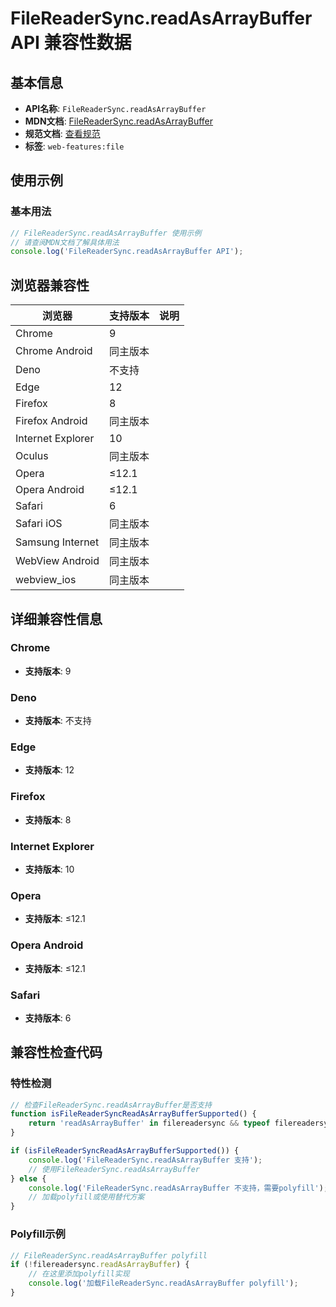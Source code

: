 # FileReaderSync.readAsArrayBuffer API 兼容性数据

## 基本信息

- **API名称**: `FileReaderSync.readAsArrayBuffer`
- **MDN文档**: [FileReaderSync.readAsArrayBuffer](https://developer.mozilla.org/docs/Web/API/FileReaderSync/readAsArrayBuffer)
- **规范文档**: [查看规范](https://w3c.github.io/FileAPI/#readAsArrayBufferSyncSection)
- **标签**: `web-features:file`

## 使用示例

### 基本用法

```javascript
// FileReaderSync.readAsArrayBuffer 使用示例
// 请查阅MDN文档了解具体用法
console.log('FileReaderSync.readAsArrayBuffer API');
```

## 浏览器兼容性

| 浏览器 | 支持版本 | 说明 |
|--------|----------|------|
| Chrome | 9 |  |
| Chrome Android | 同主版本 |  |
| Deno | 不支持 |  |
| Edge | 12 |  |
| Firefox | 8 |  |
| Firefox Android | 同主版本 |  |
| Internet Explorer | 10 |  |
| Oculus | 同主版本 |  |
| Opera | ≤12.1 |  |
| Opera Android | ≤12.1 |  |
| Safari | 6 |  |
| Safari iOS | 同主版本 |  |
| Samsung Internet | 同主版本 |  |
| WebView Android | 同主版本 |  |
| webview_ios | 同主版本 |  |

## 详细兼容性信息

### Chrome

- **支持版本**: 9

### Deno

- **支持版本**: 不支持

### Edge

- **支持版本**: 12

### Firefox

- **支持版本**: 8

### Internet Explorer

- **支持版本**: 10

### Opera

- **支持版本**: ≤12.1

### Opera Android

- **支持版本**: ≤12.1

### Safari

- **支持版本**: 6

## 兼容性检查代码

### 特性检测

```javascript
// 检查FileReaderSync.readAsArrayBuffer是否支持
function isFileReaderSyncReadAsArrayBufferSupported() {
    return 'readAsArrayBuffer' in filereadersync && typeof filereadersync.readAsArrayBuffer === 'function';
}

if (isFileReaderSyncReadAsArrayBufferSupported()) {
    console.log('FileReaderSync.readAsArrayBuffer 支持');
    // 使用FileReaderSync.readAsArrayBuffer
} else {
    console.log('FileReaderSync.readAsArrayBuffer 不支持，需要polyfill');
    // 加载polyfill或使用替代方案
}
```

### Polyfill示例

```javascript
// FileReaderSync.readAsArrayBuffer polyfill
if (!filereadersync.readAsArrayBuffer) {
    // 在这里添加polyfill实现
    console.log('加载FileReaderSync.readAsArrayBuffer polyfill');
}
```

